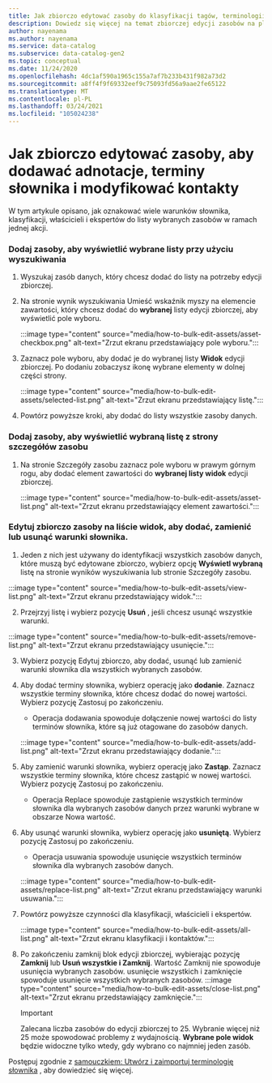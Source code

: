 ```yaml
---
title: Jak zbiorczo edytować zasoby do klasyfikacji tagów, terminologii słownika i modyfikowania kontaktów
description: Dowiedz się więcej na temat zbiorczej edycji zasobów na platformie Azure kontrolą.
author: nayenama
ms.author: nayenama
ms.service: data-catalog
ms.subservice: data-catalog-gen2
ms.topic: conceptual
ms.date: 11/24/2020
ms.openlocfilehash: 4dc1af590a1965c155a7af7b233b431f982a73d2
ms.sourcegitcommit: a8ff4f9f69332eef9c75093fd56a9aae2fe65122
ms.translationtype: MT
ms.contentlocale: pl-PL
ms.lasthandoff: 03/24/2021
ms.locfileid: "105024238"
---
```

# <a name="how-to-bulk-edit-assets-to-annotate-classifications-glossary-terms-and-modify-contacts"></a>Jak zbiorczo edytować zasoby, aby dodawać adnotacje, terminy słownika i modyfikować kontakty

W tym artykule opisano, jak oznakować wiele warunków słownika, klasyfikacji, właścicieli i ekspertów do listy wybranych zasobów w ramach jednej akcji.

### <a name="add-assets-to-view-selected-list-using-search"></a>Dodaj zasoby, aby wyświetlić wybrane listy przy użyciu wyszukiwania

1. Wyszukaj zasób danych, który chcesz dodać do listy na potrzeby edycji zbiorczej.

2. Na stronie wynik wyszukiwania Umieść wskaźnik myszy na elemencie zawartości, który chcesz dodać do **wybranej** listy edycji zbiorczej, aby wyświetlić pole wyboru.

   :::image type="content" source="media/how-to-bulk-edit-assets/asset-checkbox.png" alt-text="Zrzut ekranu przedstawiający pole wyboru.":::

3. Zaznacz pole wyboru, aby dodać je do wybranej listy **Widok** edycji zbiorczej. Po dodaniu zobaczysz ikonę wybrane elementy w dolnej części strony.

   :::image type="content" source="media/how-to-bulk-edit-assets/selected-list.png" alt-text="Zrzut ekranu przedstawiający listę.":::

4. Powtórz powyższe kroki, aby dodać do listy wszystkie zasoby danych.

### <a name="add-assets-to-view-selected-list-from-asset-detail-page"></a>Dodaj zasoby, aby wyświetlić wybraną listę z strony szczegółów zasobu

1. Na stronie Szczegóły zasobu zaznacz pole wyboru w prawym górnym rogu, aby dodać element zawartości do **wybranej listy widok** edycji zbiorczej.

   :::image type="content" source="media/how-to-bulk-edit-assets/asset-list.png" alt-text="Zrzut ekranu przedstawiający element zawartości.":::

### <a name="bulk-edit-assets-in-the-view-selected-list-to-add-replace-or-remove-glossary-terms"></a>Edytuj zbiorczo zasoby na liście widok, aby dodać, zamienić lub usunąć warunki słownika.

1. Jeden z nich jest używany do identyfikacji wszystkich zasobów danych, które muszą być edytowane zbiorczo, wybierz opcję **Wyświetl wybraną** listę na stronie wyników wyszukiwania lub stronie Szczegóły zasobu.

:::image type="content" source="media/how-to-bulk-edit-assets/view-list.png" alt-text="Zrzut ekranu przedstawiający widok.":::

2. Przejrzyj listę i wybierz pozycję **Usuń** , jeśli chcesz usunąć wszystkie warunki.

:::image type="content" source="media/how-to-bulk-edit-assets/remove-list.png" alt-text="Zrzut ekranu przedstawiający usunięcie.":::

3. Wybierz pozycję Edytuj zbiorczo, aby dodać, usunąć lub zamienić warunki słownika dla wszystkich wybranych zasobów.

4. Aby dodać terminy słownika, wybierz operację jako **dodanie**. Zaznacz wszystkie terminy słownika, które chcesz dodać do nowej wartości. Wybierz pozycję Zastosuj po zakończeniu.
    - Operacja dodawania spowoduje dołączenie nowej wartości do listy terminów słownika, które są już otagowane do zasobów danych.  
   
    :::image type="content" source="media/how-to-bulk-edit-assets/add-list.png" alt-text="Zrzut ekranu przedstawiający dodanie.":::

5. Aby zamienić warunki słownika, wybierz operację jako **Zastąp**. Zaznacz wszystkie terminy słownika, które chcesz zastąpić w nowej wartości. Wybierz pozycję Zastosuj po zakończeniu.
    - Operacja Replace spowoduje zastąpienie wszystkich terminów słownika dla wybranych zasobów danych przez warunki wybrane w obszarze Nowa wartość.
   
6. Aby usunąć warunki słownika, wybierz operację jako **usuniętą**. Wybierz pozycję Zastosuj po zakończeniu.
    - Operacja usuwania spowoduje usunięcie wszystkich terminów słownika dla wybranych zasobów danych.
   
    :::image type="content" source="media/how-to-bulk-edit-assets/replace-list.png" alt-text="Zrzut ekranu przedstawiający warunki usuwania.":::

7. Powtórz powyższe czynności dla klasyfikacji, właścicieli i ekspertów.

    :::image type="content" source="media/how-to-bulk-edit-assets/all-list.png" alt-text="Zrzut ekranu klasyfikacji i kontaktów.":::

8. Po zakończeniu zamknij blok edycji zbiorczej, wybierając pozycję **Zamknij** lub **Usuń wszystkie i Zamknij**. Wartość Zamknij nie spowoduje usunięcia wybranych zasobów. usunięcie wszystkich i zamknięcie spowoduje usunięcie wszystkich wybranych zasobów.
    :::image type="content" source="media/how-to-bulk-edit-assets/close-list.png" alt-text="Zrzut ekranu przedstawiający zamknięcie.":::

   > [!Important]
   > Zalecana liczba zasobów do edycji zbiorczej to 25. Wybranie więcej niż 25 może spowodować problemy z wydajnością.
   > **Wybrane pole widok** będzie widoczne tylko wtedy, gdy wybrano co najmniej jeden zasób.


Postępuj zgodnie z [samouczkiem: Utwórz i zaimportuj terminologię słownika](how-to-create-import-export-glossary.md) , aby dowiedzieć się więcej.
